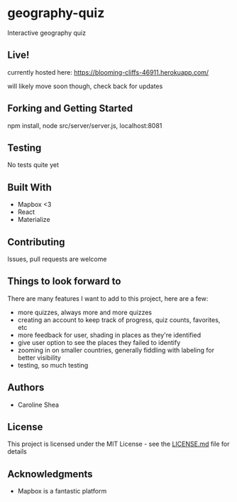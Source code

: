 # geography-quiz

Interactive geography quiz

## Live!

currently hosted here: 
https://blooming-cliffs-46911.herokuapp.com/

will likely move soon though, check back for updates

## Forking and Getting Started

npm install, node src/server/server.js, localhost:8081

## Testing

No tests quite yet 

## Built With

* Mapbox <3
* React
* Materialize

## Contributing

Issues, pull requests are welcome

## Things to look forward to

There are many features I want to add to this project, here are a few:
  * more quizzes, always more and more quizzes
  * creating an account to keep track of progress, quiz counts, favorites, etc
  * more feedback for user, shading in places as they're identified
  * give user option to see the places they failed to identify
  * zooming in on smaller countries, generally fiddling with labeling for better visibility
  * testing, so much testing

## Authors

* Caroline Shea

## License

This project is licensed under the MIT License - see the [LICENSE.md](LICENSE.md) file for details

## Acknowledgments

* Mapbox is a fantastic platform
